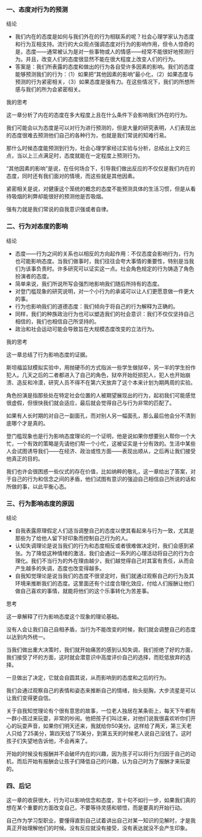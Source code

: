 ### 一、态度对行为的预测

结论

- 我们内在的态度是如何与我们外在的行为相联系的呢？社会心理学家认为态度和行为互相支持。流行的大众观点强调态度对行为的影响作用，但令人惊奇的是，态度——通常被认为是对一些事物或人的情感——经常不能很好地预测行为。并且，改变人们的态度很显然不能在很大程度上改变人们的行为。
- 答案是：我们所表露的态度和做出的行为各自受许多因素的影响。我们的态度能够预测我们的行为：（1）如果把“其他因素的影响”最小化，（2）如果态度与预测的行为紧密相关，（3）如果态度是强有力。在这些情况下，我们的所想所感与我们的所为会紧密相关。

我的思考

这一章分析了内在的态度在多大程度上且在什么条件下会影响我们外在的行为。

我们可能会以为态度是可以对行为进行预测的，但是大量的研究表明，人们表现出的态度很难去预测他们自己的各种行为，也就是我们常说的知难行易。

那什么时候态度能预测到行为，社会心理学家经过实验与分析，总结出上文的三点，当以上三点满足时，态度就能在一定程度上预测行为。

“其他因素的影响”是说，在任何场合下，引导我们做出反应的不仅仅是我们内在的态度，同时还有我们面对的情境，而这些就是其他因素。

紧密相关是说，对健康这个笼统的概念的态度不能预测具体的生活习惯，但是从看待吸烟的利弊却能很好的预测他是否吸烟。

强有力就是我们常说的自我意识强或者自律。

### 二、行为对态度的影响

结论

-  态度——行为之间的关系也以相反的方向起作用：不仅态度会影响行为，行为也可能影响态度。当我们做事时，我们往往会夸大事情的重要性，特别是当我们为该事负责时。许多研究可以证实这一点。社会角色规定的行为铸造了角色扮演者的态度。
- 简单来说，我们所说所写会强烈地影响我们随后所持有的态度。
- 对登门槛现象的研究说明，对一个小行为的承诺可以让人们更愿意做一件更大的事。
- 行为也影响我们的道德态度：我们倾向于将自己的行为解释为正确的。
- 同样，我们的种族政治行为也可以塑造我们的社会意识：我们不仅仅坚持自己相信的，我们也相信自己所坚持的。
- 政治和社会运动可能会导致旨在大规模态度改变的立法行为。

我的思考

这一章总结了行为影响态度的证据。

斯坦福监狱模拟实验中，用抛硬币的方式指派一些学生做狱卒，另一半的学生扮作犯人。几天之后的二者都进入了自己的角色，狱卒开始贬损犯人，犯人也开始崩溃、造反和冷漠，研究人员不得不在第六天放弃了这个本来计划为期两周的实验。

角色扮演是指那些处在特定社会位置的人被期望展现出的行为，起初我们可能感觉很虚假，但很快我们就会适应，最后就会觉得自己与行为非常的匹配了。

如果有人长时期的对自己一副面孔，而对别人另一幅面孔，那么最后他会分不清到底哪个才是真的。

登门槛现象也是行为影响态度理论的一个证明，他是说如果你想要别人帮你一个大忙，一个有效的策略是先请他们帮一个小忙，这被证实是十分有效的。生活中某些人会试图诱导我们——在经济、政治或性方面——表现出顺从，之后再让我们接受他真正的目的。

我们也许会很困惑一些仪式的存在价值，比如纳粹的敬礼，这一章给出了答案，对于自己的行为和信念之间的矛盾，他们试图有意识的强迫自己相信自己所说的话和所做的事，以此平衡心态。

### 三、行为影响态度的原因

结论

- 自我表露原理假定人们适当调整自己的态度以使其看起来与行为一致，尤其是那些为了给他人留下好印象而控制自己行为的人。
- 认知失调理论是说当我们的行为和态度相反或者很难做决定时，我们会感到紧张。为了降低这种情绪的激活，我们会通过一系列的心理活动将自己的行为合理化。我们不当行为的外在理由越少，我们越觉得自己对其富有责任，从而会产生越多的失调，态度也改变得越多。
- 自我知觉理论是说当我们的态度不很坚定时，我们就通过观察自己的行为及其环境来推断我们的态度。这里面还有个过度合理化效应，付给人们报酬让他们做自己喜欢的事情，就能将他们的这个乐事转化为苦差事。

思考

这一章解释了行为影响态度这个现象的理论基础。

没有人会让我们自己自相矛盾，当行为不能改变的时候，我们就会调整自己的态度以达到内外统一。

当我们做出重大决策时，我们就开始痛苦的感到认知失调，我们拒绝了好的方面，我们接受了坏的方面，这时就会潜意识中高度评价自己的选择，而贬低放弃的选择。

一旦做出了决定，它就会自圆其说，从而影响到的态度和之后的行为。

我们会通过观察自己的表情和姿态来推断自己的情绪，抬头挺胸，大步流星是可以让我们变得更自信。

关于自我知觉理论有个很有意思的故事，一位老人独居在某条街上，每天下午都有一群小孩过来玩耍，非常的吵闹。他把孩子们叫过来，对他们说我很喜欢听你们开心的玩耍声音，如果你们明天还来，我就给你50美分。这样给了两天，第三天老人只给了25美分，第四天给了15美分，到第五天的时候老人说自己没钱了。这时孩子们失望地告诉他，不会再来了。

开始的时候没有报酬并不会破坏内在的兴趣，因为孩子可以将行为归因于自己的动机，而后开始有报酬会让孩子们降低自己的兴趣，认为自己时为了报酬才来玩耍的。

### 四、后记 

这一章的收获很大，行为可以影响信念和态度，言十句不如行一步，如果我们真的想在某个重要的方面改变自己，不要等待灵感和顿悟，而是要真的开始行动。

自己作为学习型职业，要懂得直到自己试着讲出自己对某一知识的见解时，才是我真正开始理解他们的时候。没有反应就没有接受，没有表达就没不会产生印象。

